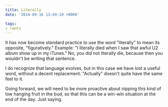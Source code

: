 ```yaml
---
title: Literally
date: '2014-09-16 13:49:10 +0000'

tags:
- rants
---
```

It has now become standard practice to use the word "literally" to mean its opposite, "figuratively."   Example: "I literally died when I saw that awful U2 album show up in my iTunes."  No, you did not literally die, because then you wouldn't be writing that sentence.

I do recognize that language evolves, but in this case we have lost a useful word, without a decent replacement.  "Actually" doesn't quite have the same feel to it.

Going forward, we will need to be more proactive about nipping this kind of low hanging fruit in the bud, so that this can be a win-win situation at the end of the day.  Just saying.
